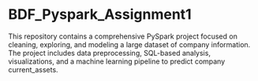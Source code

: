 # BDF_Pyspark_Assignment1
This repository contains a comprehensive PySpark project focused on cleaning, exploring, and modeling a large dataset of company information. The project includes data preprocessing, SQL-based analysis, visualizations, and a machine learning pipeline to predict company current_assets. 
